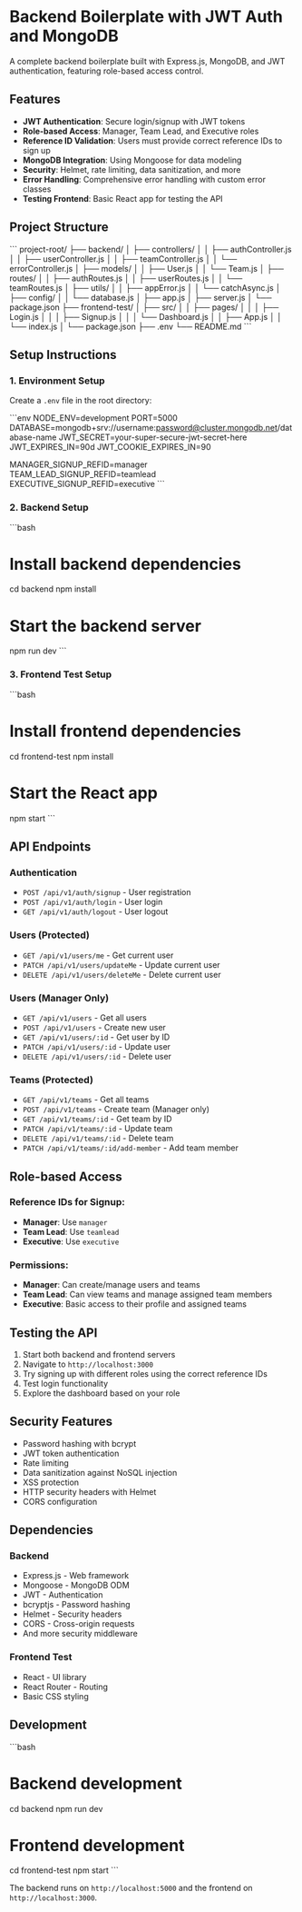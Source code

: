 # Backend Boilerplate with JWT Auth and MongoDB

A complete backend boilerplate built with Express.js, MongoDB, and JWT authentication, featuring role-based access control.

## Features

- **JWT Authentication**: Secure login/signup with JWT tokens
- **Role-based Access**: Manager, Team Lead, and Executive roles
- **Reference ID Validation**: Users must provide correct reference IDs to sign up
- **MongoDB Integration**: Using Mongoose for data modeling
- **Security**: Helmet, rate limiting, data sanitization, and more
- **Error Handling**: Comprehensive error handling with custom error classes
- **Testing Frontend**: Basic React app for testing the API

## Project Structure

\`\`\`
project-root/
├── backend/
│   ├── controllers/
│   │   ├── authController.js
│   │   ├── userController.js
│   │   ├── teamController.js
│   │   └── errorController.js
│   ├── models/
│   │   ├── User.js
│   │   └── Team.js
│   ├── routes/
│   │   ├── authRoutes.js
│   │   ├── userRoutes.js
│   │   └── teamRoutes.js
│   ├── utils/
│   │   ├── appError.js
│   │   └── catchAsync.js
│   ├── config/
│   │   └── database.js
│   ├── app.js
│   ├── server.js
│   └── package.json
├── frontend-test/
│   ├── src/
│   │   ├── pages/
│   │   │   ├── Login.js
│   │   │   ├── Signup.js
│   │   │   └── Dashboard.js
│   │   ├── App.js
│   │   └── index.js
│   └── package.json
├── .env
└── README.md
\`\`\`

## Setup Instructions

### 1. Environment Setup

Create a `.env` file in the root directory:

\`\`\`env
NODE_ENV=development
PORT=5000
DATABASE=mongodb+srv://username:password@cluster.mongodb.net/database-name
JWT_SECRET=your-super-secure-jwt-secret-here
JWT_EXPIRES_IN=90d
JWT_COOKIE_EXPIRES_IN=90

MANAGER_SIGNUP_REFID=manager
TEAM_LEAD_SIGNUP_REFID=teamlead
EXECUTIVE_SIGNUP_REFID=executive
\`\`\`

### 2. Backend Setup

\`\`\`bash
# Install backend dependencies
cd backend
npm install

# Start the backend server
npm run dev
\`\`\`

### 3. Frontend Test Setup

\`\`\`bash
# Install frontend dependencies
cd frontend-test
npm install

# Start the React app
npm start
\`\`\`

## API Endpoints

### Authentication
- `POST /api/v1/auth/signup` - User registration
- `POST /api/v1/auth/login` - User login
- `GET /api/v1/auth/logout` - User logout

### Users (Protected)
- `GET /api/v1/users/me` - Get current user
- `PATCH /api/v1/users/updateMe` - Update current user
- `DELETE /api/v1/users/deleteMe` - Delete current user

### Users (Manager Only)
- `GET /api/v1/users` - Get all users
- `POST /api/v1/users` - Create new user
- `GET /api/v1/users/:id` - Get user by ID
- `PATCH /api/v1/users/:id` - Update user
- `DELETE /api/v1/users/:id` - Delete user

### Teams (Protected)
- `GET /api/v1/teams` - Get all teams
- `POST /api/v1/teams` - Create team (Manager only)
- `GET /api/v1/teams/:id` - Get team by ID
- `PATCH /api/v1/teams/:id` - Update team
- `DELETE /api/v1/teams/:id` - Delete team
- `PATCH /api/v1/teams/:id/add-member` - Add team member

## Role-based Access

### Reference IDs for Signup:
- **Manager**: Use `manager`
- **Team Lead**: Use `teamlead`
- **Executive**: Use `executive`

### Permissions:
- **Manager**: Can create/manage users and teams
- **Team Lead**: Can view teams and manage assigned team members
- **Executive**: Basic access to their profile and assigned teams

## Testing the API

1. Start both backend and frontend servers
2. Navigate to `http://localhost:3000`
3. Try signing up with different roles using the correct reference IDs
4. Test login functionality
5. Explore the dashboard based on your role

## Security Features

- Password hashing with bcrypt
- JWT token authentication
- Rate limiting
- Data sanitization against NoSQL injection
- XSS protection
- HTTP security headers with Helmet
- CORS configuration

## Dependencies

### Backend
- Express.js - Web framework
- Mongoose - MongoDB ODM
- JWT - Authentication
- bcryptjs - Password hashing
- Helmet - Security headers
- CORS - Cross-origin requests
- And more security middleware

### Frontend Test
- React - UI library
- React Router - Routing
- Basic CSS styling

## Development

\`\`\`bash
# Backend development
cd backend
npm run dev

# Frontend development
cd frontend-test
npm start
\`\`\`

The backend runs on `http://localhost:5000` and the frontend on `http://localhost:3000`.

